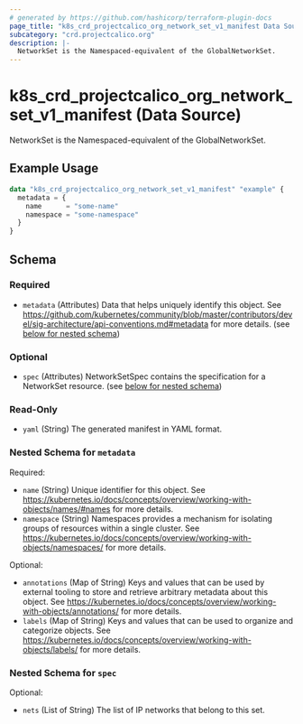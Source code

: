 ```yaml
---
# generated by https://github.com/hashicorp/terraform-plugin-docs
page_title: "k8s_crd_projectcalico_org_network_set_v1_manifest Data Source - terraform-provider-k8s"
subcategory: "crd.projectcalico.org"
description: |-
  NetworkSet is the Namespaced-equivalent of the GlobalNetworkSet.
---
```


# k8s_crd_projectcalico_org_network_set_v1_manifest (Data Source)

NetworkSet is the Namespaced-equivalent of the GlobalNetworkSet.

## Example Usage

```terraform
data "k8s_crd_projectcalico_org_network_set_v1_manifest" "example" {
  metadata = {
    name      = "some-name"
    namespace = "some-namespace"
  }
}
```

<!-- schema generated by tfplugindocs -->
## Schema

### Required

- `metadata` (Attributes) Data that helps uniquely identify this object. See https://github.com/kubernetes/community/blob/master/contributors/devel/sig-architecture/api-conventions.md#metadata for more details. (see [below for nested schema](#nestedatt--metadata))

### Optional

- `spec` (Attributes) NetworkSetSpec contains the specification for a NetworkSet resource. (see [below for nested schema](#nestedatt--spec))

### Read-Only

- `yaml` (String) The generated manifest in YAML format.

<a id="nestedatt--metadata"></a>
### Nested Schema for `metadata`

Required:

- `name` (String) Unique identifier for this object. See https://kubernetes.io/docs/concepts/overview/working-with-objects/names/#names for more details.
- `namespace` (String) Namespaces provides a mechanism for isolating groups of resources within a single cluster. See https://kubernetes.io/docs/concepts/overview/working-with-objects/namespaces/ for more details.

Optional:

- `annotations` (Map of String) Keys and values that can be used by external tooling to store and retrieve arbitrary metadata about this object. See https://kubernetes.io/docs/concepts/overview/working-with-objects/annotations/ for more details.
- `labels` (Map of String) Keys and values that can be used to organize and categorize objects. See https://kubernetes.io/docs/concepts/overview/working-with-objects/labels/ for more details.


<a id="nestedatt--spec"></a>
### Nested Schema for `spec`

Optional:

- `nets` (List of String) The list of IP networks that belong to this set.
